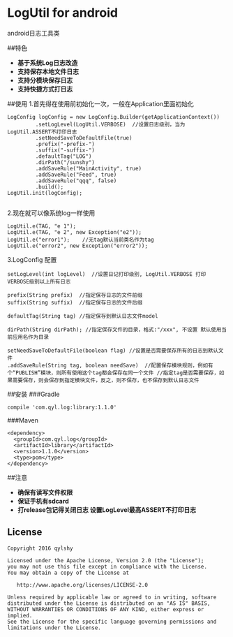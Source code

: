 # LogUtil for android
android日志工具类

##特色
 - **基于系统Log日志改造**
 - **支持保存本地文件日志**
 - **支持分模块保存日志**
 - **支持快捷方式打日志**

##使用
1.首先得在使用前初始化一次，一般在Application里面初始化
```
LogConfig logConfig = new LogConfig.Builder(getApplicationContext())
         .setLogLevel(LogUtil.VERBOSE)  //设置日志级别，当为LogUtil.ASSERT不打印日志
         .setNeedSaveToDefaultFile(true)  
         .prefix("-prefix-")
         .suffix("-suffix-")
         .defaultTag("LOG")
         .dirPath("/sunshy")
         .addSaveRule("MainActivity", true)
         .addSaveRule("Feed", true)
         .addSaveRule("qqq", false)
         .build();
LogUtil.init(logConfig);
        
```

2.现在就可以像系统log一样使用
```
LogUtil.e(TAG, "e 1");
LogUtil.e(TAG, "e 2", new Exception("e2"));
LogUtil.e("error1");    //无tag默认当前类名作为tag
LogUtil.e("error2", new Exception("error2"));
```
3.LogConfig 配置
```
setLogLevel(int logLevel)  //设置日记打印级别, LogUtil.VERBOSE 打印VERBOSE级别以上所有日志
```
```
prefix(String prefix)  //指定保存日志的文件前缀
suffix(String suffix)  //指定保存日志的文件后缀
```
```
defaultTag(String tag) //指定保存到默认日志文件model
```
```
dirPath(String dirPath); //指定保存文件的目录，格式:"/xxx", 不设置 默认使用当前应用名作为目录
```
```
setNeedSaveToDefaultFile(boolean flag) //设置是否需要保存所有的日志到默认文件
.addSaveRule(String tag, boolean needSave)  //配置保存模块规则，例如有个“PUBLISH”模块，则所有使用这个tag都会保存在同一个文件 //指定tag是否需要保存，如果需要保存，则会保存到指定模块文件，反之，则不保存，也不保存到默认日志文件
```
##安装
###Gradle
```
compile 'com.qyl.log:library:1.1.0'
```
###Maven
```
<dependency>
  <groupId>com.qyl.log</groupId>
  <artifactId>library</artifactId>
  <version>1.1.0</version>
  <type>pom</type>
</dependency>
```
##注意
- **确保有读写文件权限**
- **保证手机有sdcard**
- **打release包记得关闭日志 设置LogLevel最高ASSERT不打印日志**




License
-------
   
    Copyright 2016 qylshy

    Licensed under the Apache License, Version 2.0 (the "License");
    you may not use this file except in compliance with the License.
    You may obtain a copy of the License at

       http://www.apache.org/licenses/LICENSE-2.0

    Unless required by applicable law or agreed to in writing, software
    distributed under the License is distributed on an "AS IS" BASIS,
    WITHOUT WARRANTIES OR CONDITIONS OF ANY KIND, either express or implied.
    See the License for the specific language governing permissions and
    limitations under the License.

   
   
   
